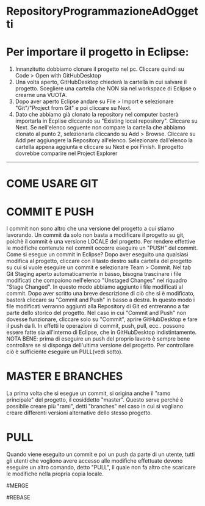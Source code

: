 # RepositoryProgrammazioneAdOggetti

# Per importare il progetto in Eclipse:
 1. Innanzitutto dobbiamo clonare il progetto nel pc. Cliccare quindi su Code > Open with GitHubDesktop
 2. Una volta aperto, GitHubDesktop chiederà la cartella in cui salvare il progetto. Scegliere una cartella che NON sia nel workspace di Eclipse o crearne una VUOTA.
 3. Dopo aver aperto Eclipse andare su File > Import e selezionare "Git"/"Project from Git" e poi cliccare su Next.
 4. Dato che abbiamo già clonato la repository nel computer basterà importarla in Ecplise cliccando su "Existing local repository". Cliccare su Next.
 Se nell'elenco seguente non compare la cartella che abbiamo clonato al punto 2, selezionarla cliccando su Add > Browse. Cliccare su Add per aggiungere la Repository all'elenco.
 Selezionare dall'elenco la cartella appena aggiunta e cliccare su Next e poi Finish.
 Il progetto dovrebbe comparire nel Project Explorer

--------------------------------------------------------------------------------------------------------------------------------------------------------------------------------

# COME USARE GIT

# COMMIT E PUSH
 I commit non sono altro che una versione del progetto a cui stiamo lavorando. Un commit da solo non basta a modificare il progetto su git, poichè il commit è una versione LOCALE 
 del progetto. Per rendere effettive le modifiche contenute nel commit occorre eseguire un "PUSH" del commit.
 Come si esegue un commit in Eclipse? Dopo aver eseguito una qualsiasi modifica al progetto, cliccare con il tasto destro sulla cartella del progetto su cui si vuole eseguire un commit
 e selezionare Team > Commit. Nel tab Git Staging aperto automaticamente in basso, bisogna trascinare i file modificati che
 compaiono nell'elenco "Unstaged Changes" nel riquadro "Stage Changed". In questo modo abbiamo aggiunto i file modificati al commit. Dopo aver scritto una breve descrizione di ciò che
 si è modificato, basterà cliccare su "Commit and Push" in basso a destra. In  questo modo i file modificati verranno aggiunti alla Repository di Git ed entreranno a far parte 
 dello storico del progetto. Nel caso in cui "Commit and Push" non dovesse funzionare, cliccare solo su "Commit", aprire GitHubDesktop e fare il push da lì. In effetti le 
 operazioni di commit, push, pull, ecc.. possono essere fatte sia all'interno di Eclipse, che in GitHubDesktop indistintamente. 
 NOTA BENE: prima di eseguire un push del proprio lavoro è sempre bene controllare se si disponga dell'ultima versione del progetto. Per controllare ciò è sufficiente 
 eseguire un PULL(vedi sotto).

# MASTER E BRANCHES
 La prima volta che si esegue un commit, si origina anche il "ramo principale" del progetto, il cosiddetto "master". Questo serve perché è possibile creare più "rami", detti "branches"
 nel caso in cui si vogliano creare differenti versioni alternative dello stesso progetto. 

# PULL
 Quando viene eseguito un commit e poi un push da parte di un utente, tutti gli utenti che vogliono avere accesso alle modifiche effettuate
 devono eseguire un altro comando, detto "PULL", il quale non fa altro che scaricare le modifiche nella propria copia locale.

#MERGE

#REBASE


